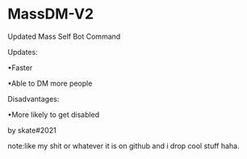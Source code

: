 # MassDM-V2

Updated Mass Self Bot Command

Updates:

•Faster

•Able to DM more people


Disadvantages:

•More likely to get disabled



by skate#2021

note:like my shit or whatever it is on github and i drop cool stuff haha.
